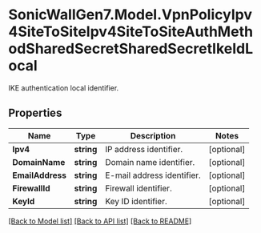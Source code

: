 # SonicWallGen7.Model.VpnPolicyIpv4SiteToSiteIpv4SiteToSiteAuthMethodSharedSecretSharedSecretIkeIdLocal
IKE authentication local identifier.

## Properties

Name | Type | Description | Notes
------------ | ------------- | ------------- | -------------
**Ipv4** | **string** | IP address identifier. | [optional] 
**DomainName** | **string** | Domain name identifier. | [optional] 
**EmailAddress** | **string** | E-mail address identifier. | [optional] 
**FirewallId** | **string** | Firewall identifier. | [optional] 
**KeyId** | **string** | Key ID identifier. | [optional] 

[[Back to Model list]](../README.md#documentation-for-models) [[Back to API list]](../README.md#documentation-for-api-endpoints) [[Back to README]](../README.md)

